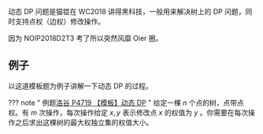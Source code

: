 动态 DP 问题是猫锟在 WC2018 讲得黑科技，一般用来解决树上的 DP 问题，同时支持点权（边权）修改操作。

因为 NOIP2018D2T3 考了所以突然风靡 Oier 圈。

## 例子

以这道模板题为例子讲解一下动态 DP 的过程。

??? note " 例题[洛谷 P4719 【模板】动态 DP](https://www.luogu.org/problem/P4719) "
    给定一棵 $n$ 个点的树，点带点权。有 $m$ 次操作，每次操作给定 $x,y$ 表示修改点 $x$ 的权值为 $y$ 。你需要在每次操作之后求出这棵树的最大权独立集的权值大小。
